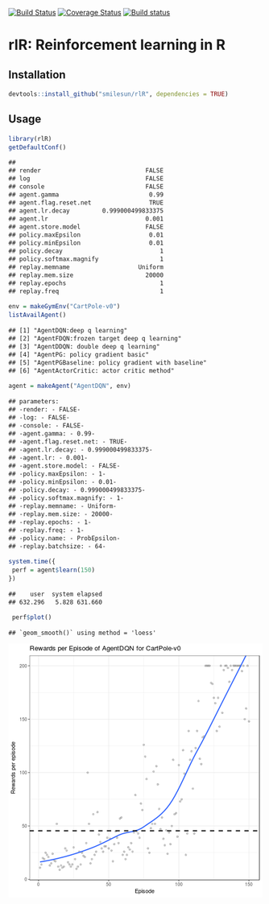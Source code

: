 [![Build Status](https://travis-ci.com/smilesun/rlR.svg?branch=master)](https://travis-ci.com/smilesun/rlR)
[![Coverage Status](https://coveralls.io/repos/github/smilesun/rlR/badge.svg?branch=master)](https://coveralls.io/github/smilesun/rlR?branch=master)
[![Build status](https://ci.appveyor.com/api/projects/status/d0oyb358bh3e8r7r?svg=true)](https://ci.appveyor.com/project/smilesun/rlr)




# rlR: Reinforcement learning in R

## Installation

```r
devtools::install_github("smilesun/rlR", dependencies = TRUE)
```

## Usage

```r
library(rlR)
getDefaultConf()
```

```
##                                         
## render                             FALSE
## log                                FALSE
## console                            FALSE
## agent.gamma                         0.99
## agent.flag.reset.net                TRUE
## agent.lr.decay         0.999000499833375
## agent.lr                           0.001
## agent.store.model                  FALSE
## policy.maxEpsilon                   0.01
## policy.minEpsilon                   0.01
## policy.decay                           1
## policy.softmax.magnify                 1
## replay.memname                   Uniform
## replay.mem.size                    20000
## replay.epochs                          1
## replay.freq                            1
```

```r
env = makeGymEnv("CartPole-v0")
listAvailAgent()
```

```
## [1] "AgentDQN:deep q learning"                      
## [2] "AgentFDQN:frozen target deep q learning"       
## [3] "AgentDDQN: double deep q learning"             
## [4] "AgentPG: policy gradient basic"                
## [5] "AgentPGBaseline: policy gradient with baseline"
## [6] "AgentActorCritic: actor critic method"
```


```r
agent = makeAgent("AgentDQN", env)
```

```
## parameters: 
## -render: - FALSE-
## -log: - FALSE-
## -console: - FALSE-
## -agent.gamma: - 0.99-
## -agent.flag.reset.net: - TRUE-
## -agent.lr.decay: - 0.999000499833375-
## -agent.lr: - 0.001-
## -agent.store.model: - FALSE-
## -policy.maxEpsilon: - 1-
## -policy.minEpsilon: - 0.01-
## -policy.decay: - 0.999000499833375-
## -policy.softmax.magnify: - 1-
## -replay.memname: - Uniform-
## -replay.mem.size: - 20000-
## -replay.epochs: - 1-
## -replay.freq: - 1-
## -policy.name: - ProbEpsilon-
## -replay.batchsize: - 64-
```

```r
system.time({
 perf = agent$learn(150)
})
```

```
##    user  system elapsed 
## 632.296   5.828 631.660
```

```r
 perf$plot()
```

```
## `geom_smooth()` using method = 'loess'
```

![plot of chunk unnamed-chunk-3](inst/figures/dqn.png)
